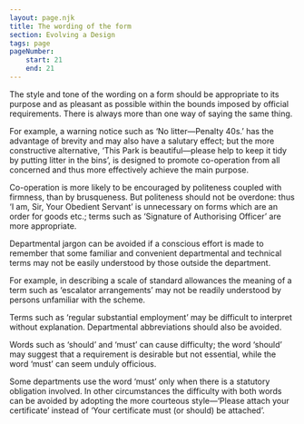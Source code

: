```yaml
---
layout: page.njk
title: The wording of the form
section: Evolving a Design
tags: page
pageNumber:
    start: 21
    end: 21
---
```


The style and tone of the wording on a form should be appropriate to its purpose and as pleasant as possible within the bounds imposed by official requirements. There is always more than one way of saying the same thing.

For example, a warning notice such as ‘No litter&mdash;Penalty 40s.’ has the advantage of brevity and may also have a salutary effect; but the more constructive alternative, ‘This Park is beautiful—please help to keep it tidy by putting litter in the bins’, is designed to promote co-operation from all concerned and thus more effectively achieve the main purpose.

Co-operation is more likely to be encouraged by politeness coupled with firmness, than by brusqueness. But politeness should not be overdone: thus ‘I am, Sir, Your Obedient Servant’ is unnecessary on forms which are an order for goods etc.; terms such as ‘Signature of Authorising Officer’ are more appropriate.

Departmental jargon can be avoided if a conscious effort is made to remember that some familiar and convenient departmental and technical terms may not be easily understood by those outside the department.

For example, in describing a scale of standard allowances the meaning of a term such as ‘escalator arrangements’ may not be readily understood by persons unfamiliar with the scheme.

Terms such as ‘regular substantial employment’ may be difficult to interpret without explanation. Departmental abbreviations should also be avoided.

Words such as ‘should’ and ‘must’ can cause difficulty; the word ‘should’ may suggest that a requirement is desirable but not essential, while the word ‘must’ can seem unduly officious.

Some departments use the word ‘must’ only when there is a statutory obligation involved. In other circumstances the difficulty with both words can be avoided by adopting the more courteous style—‘Please attach your certificate’ instead of ‘Your certificate must (or should) be attached’.
